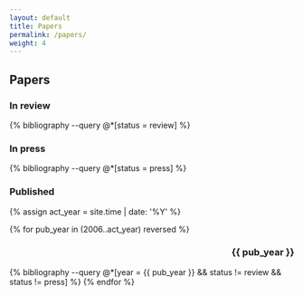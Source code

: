 ```yaml
---
layout: default
title: Papers
permalink: /papers/
weight: 4
---
```



## Papers

### In review

{% bibliography --query @*[status = review] %}

### In press

{% bibliography --query @*[status = press] %}

### Published

{% assign act_year = site.time | date: '%Y' %}

{% for pub_year in (2006..act_year) reversed %}
  <h3 style="text-align:right;"> {{ pub_year }} </h3>
  {% bibliography --query @*[year = {{ pub_year }} && status != review && status != press]  %}
{% endfor %}
